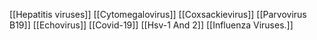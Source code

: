 [[Hepatitis viruses]]
[[Cytomegalovirus]]
[[Coxsackievirus]]
[[Parvovirus B19]]
[[Echovirus]]
[[Covid-19]]
[[Hsv-1 And 2]]
[[Influenza Viruses.]]
